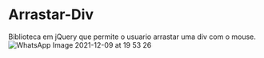 # Arrastar-Div
Biblioteca em jQuery que permite o usuario arrastar uma div com o mouse.
![WhatsApp Image 2021-12-09 at 19 53 26](https://user-images.githubusercontent.com/87030375/145488530-13d39206-7d4c-476a-9c24-675e6b81025f.jpeg)
